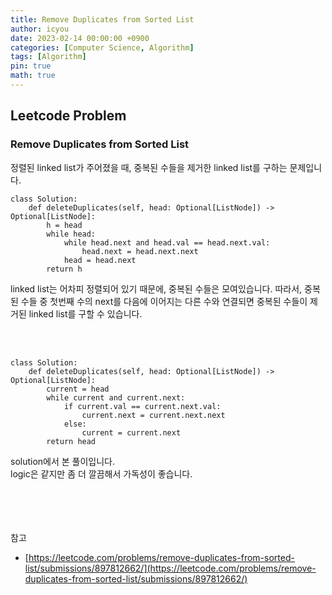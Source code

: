 ```yaml
---
title: Remove Duplicates from Sorted List
author: icyou
date: 2023-02-14 00:00:00 +0900
categories: [Computer Science, Algorithm]
tags: [Algorithm]
pin: true
math: true
---
```


## Leetcode Problem

### Remove Duplicates from Sorted List
정렬된 linked list가 주어졌을 때, 중복된 수들을 제거한 linked list를 구하는 문제입니다.

```
class Solution:
    def deleteDuplicates(self, head: Optional[ListNode]) -> Optional[ListNode]:
        h = head
        while head:
            while head.next and head.val == head.next.val:
                head.next = head.next.next
            head = head.next
        return h
```
linked list는 어차피 정렬되어 있기 때문에, 중복된 수들은 모여있습니다. 따라서, 중복된 수들 중 첫번째 수의 next를 다음에 이어지는 다른 수와 연결되면 중복된 수들이 제거된 linked list를 구할 수 있습니다.

<br/><br/>
```
class Solution:
    def deleteDuplicates(self, head: Optional[ListNode]) -> Optional[ListNode]:
        current = head
        while current and current.next: 
            if current.val == current.next.val:
                current.next = current.next.next
            else:
                current = current.next
        return head
```
solution에서 본 풀이입니다.  
logic은 같지만 좀 더 깔끔해서 가독성이 좋습니다.


<br/><br/><br/><br/>
참고 
- [https://leetcode.com/problems/remove-duplicates-from-sorted-list/submissions/897812662/](https://leetcode.com/problems/remove-duplicates-from-sorted-list/submissions/897812662/)